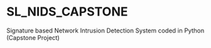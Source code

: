 # SL_NIDS_CAPSTONE
Signature based Network Intrusion Detection System coded in Python (Capstone Project)
